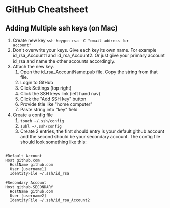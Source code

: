 GitHub Cheatsheet 
=====
## Adding Multiple ssh keys (on Mac)
1. Create new key <code>ssh-keygen rsa -C "email address for account"</code>
2. Don't overwrite your keys. Give each key its own name. For example id_rsa_Account1 and id_rsa_Account2. Or just give your primary account id_rsa and name the other accounts accordingly.
3. Attach the new key. 
  	1. Open the id_rsa_AccountName.pub file. Copy the string from that file. 
  	2. Login to GitHub
  	3. Click Settings (top right)
  	4. Click the SSH keys link (left hand nav)
  	5. Click the "Add SSH key" button
  	6. Provide title like "home computer"
  	7. Paste string into "key" field
4. Create a config file
	1. <code>touch ~/.ssh/config</code>
	2. <code>subl ~/.ssh/config</code>
	3. Create 2 entries, the first should entry is your default github account and the second should be your secondary account. The config file should look something like this:
	
<pre><code>
#Default Account
Host github.com
  HostName github.com
  User [username1]
  IdentityFile ~/.ssh/id_rsa
   
#Secondary Account
Host github-SECONDARY
  HostName github.com
  User [username2]
  IdentityFile ~/.ssh/id_rsa_Account2
</code>
</pre>